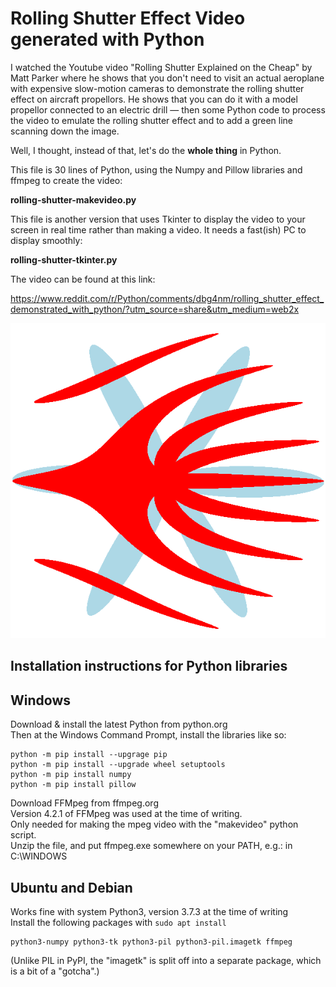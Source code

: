 # Rolling Shutter Effect Video generated with Python

I watched the Youtube video "Rolling Shutter Explained on the Cheap"
by Matt Parker where he shows that you don't need to visit an actual
aeroplane with expensive slow-motion cameras to demonstrate the rolling shutter
effect on aircraft propellors. He shows that you can do it with a model
propellor connected to an electric drill — then some Python code to
process the video to emulate the rolling shutter effect and to add
a green line scanning down the image.

Well, I thought, instead of that, let's do the **whole thing** in Python.

This file is 30 lines of Python, using the Numpy and Pillow libraries and
ffmpeg to create the video:

**rolling-shutter-makevideo.py**

This file is another version that uses Tkinter to display the video to your
screen in real time rather than making a video. It needs a fast(ish) PC to
display smoothly:

**rolling-shutter-tkinter.py**

The video can be found at this link:

https://www.reddit.com/r/Python/comments/dbg4nm/rolling_shutter_effect_demonstrated_with_python/?utm_source=share&utm_medium=web2x

![Rolling Shutter Effect](rolling-shutter-effect.png)

Installation instructions for Python libraries
----------------------------------------------

Windows
-------
Download & install the latest Python from python.org  
Then at the Windows Command Prompt, install the libraries like so:

    python -m pip install --upgrage pip
    python -m pip install --upgrade wheel setuptools
    python -m pip install numpy
    python -m pip install pillow

Download FFMpeg from ffmpeg.org  
Version 4.2.1 of FFMpeg was used at the time of writing.  
Only needed for making the mpeg video with the "makevideo" python script.  
Unzip the file, and put ffmpeg.exe somewhere on your PATH, e.g.: 
in C:\WINDOWS

Ubuntu and Debian
-----------------
Works fine with system Python3, version 3.7.3 at the time of writing  
Install the following packages with `sudo apt install`

    python3-numpy python3-tk python3-pil python3-pil.imagetk ffmpeg

(Unlike PIL in PyPI, the "imagetk" is split off into a separate
package, which is a bit of a "gotcha".)



